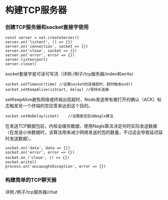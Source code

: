 # 构建TCP服务器

### 创建TCP服务器和socket套接字使用

```
const server = net.createServer()
server.on('listent', () => {})
server.on('connection', socket => {})
server.on('close', socket => {})
server.on('error', error => {})
server.listen(port)
server.close()
```

socket套接字是可读可写流（详例./例子/tcp服务器/index和write）

```
socket.setTimeout(time)	//设置socket的连接超时，超时触发end()
socket.setKeepAlive(isStart, delay)	//保持长连接
```

setKeepAlive避免网络或终端出现超时，Node发送带有被打开的确认（ACK）标志触发另一个终端的空应答来达到这个目的。

```node
socket.setNoDelay(isSet)	//设置是否启动Nagle算法
```

在发送TCP数据包前，内核会缓存数据，使用Nagle算法决定何时实际发送数据（在发送小块数据时，该算法用来减少网络发送的包的数量，不过这会导致延迟延时发送数据）。

```
socket.on('data', data => {})
socket.on('error', error => {})
socket.on（'close', () => {})
socket.write()
process.on('uncaoughtException', error => {})
```

### 构建简单的TCP聊天器

详例./例子/tcp服务器/chat